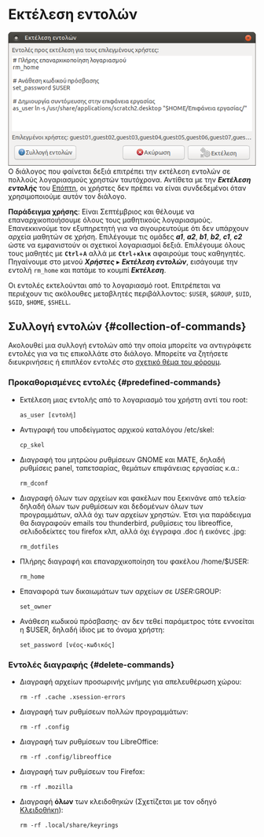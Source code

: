 # Εκτέλεση εντολών

[![](run-commands.png)](run-commands.png) Ο διάλογος  που φαίνεται δεξιά
επιτρέπει την εκτέλεση εντολών σε πολλούς λογαριασμούς χρηστών ταυτόχρονα.
Αντίθετα με την ***Εκτέλεση εντολής*** του [Επόπτη](../epoptes/index.md), οι
χρήστες δεν πρέπει να είναι συνδεδεμένοι όταν χρησιμοποιούμε αυτόν τον διάλογο.

**Παράδειγμα χρήσης**: Είναι Σεπτέμβριος και θέλουμε να επαναρχικοποιήσουμε
όλους τους μαθητικούς λογαριασμούς. Επανεκκινούμε τον εξυπηρετητή για να
σιγουρευτούμε ότι δεν υπάρχουν αρχεία μαθητών σε χρήση. Επιλέγουμε τις ομάδες
***a1***, ***a2***, ***b1***, ***b2***, ***c1***, ***c2*** ώστε να εμφανιστούν
οι σχετικοί λογαριασμοί δεξιά. Επιλέγουμε όλους τους μαθητές με
**`Ctrl`**+**`A`** αλλά με **`Ctrl`**+**`κλικ`** αφαιρούμε τους καθηγητές.
Πηγαίνουμε στο μενού ***Χρήστες*** ▸ ***Εκτέλεση εντολών***, εισάγουμε την
εντολή `rm_home` και πατάμε το κουμπί ***Εκτέλεση***.

Οι εντολές εκτελούνται από το λογαριασμό root. Επιτρέπεται να περιέχουν τις
ακόλουθες μεταβλητές περιβάλλοντος: `$USER`, `$GROUP`, `$UID`, `$GID`, `$HOME`,
`$SHELL`.

## Συλλογή εντολών {#collection-of-commands}

Ακολουθεί μια συλλογή εντολών από την οποία μπορείτε να αντιγράφετε
εντολές για να τις επικολλάτε στο διάλογο. Μπορείτε να ζητήσετε
διευκρινήσεις ή επιπλέον εντολές στο [σχετικό θέμα του
φόρουμ](https://alkisg.mysch.gr/steki/index.php?topic=8413.0).

### Προκαθορισμένες εντολές {#predefined-commands}

  - Εκτέλεση μιας εντολής από το λογαριασμό του χρήστη αντί του root:

        as_user [εντολή]

  - Αντιγραφή του υποδείγματος αρχικού καταλόγου /etc/skel:

        cp_skel

  - Διαγραφή του μητρώου ρυθμίσεων GNOME και MATE, δηλαδή ρυθμίσεις panel,
    ταπετσαρίας, θεμάτων επιφάνειας εργασίας κ.α.:

        rm_dconf

  - Διαγραφή όλων των αρχείων και φακέλων που ξεκινάνε από τελεία· δηλαδή όλων
    των ρυθμίσεων και δεδομένων όλων των προγραμμάτων, αλλά όχι των αρχείων
    χρηστών. Έτσι για παράδειγμα θα διαγραφούν emails του thunderbird,
    ρυθμίσεις του libreoffice, σελιδοδείκτες του firefox κλπ, αλλά όχι έγγραφα
    .doc ή εικόνες .jpg:

        rm_dotfiles

  - Πλήρης διαγραφή και επαναρχικοποίηση του φακέλου /home/$USER:

        rm_home

  - Επαναφορά των δικαιωμάτων των αρχείων σε $USER:$GROUP:

        set_owner

  - Ανάθεση κωδικού πρόσβασης· αν δεν τεθεί παράμετρος τότε εννοείται η $USER,
    δηλαδή ίδιος με το όνομα χρήστη:

        set_password [νέος-κωδικός]

### Εντολές διαγραφής {#delete-commands}

  - Διαγραφή αρχείων προσωρινής μνήμης για απελευθέρωση χώρου:

        rm -rf .cache .xsession-errors

  - Διαγραφή των ρυθμίσεων πολλών προγραμμάτων:

        rm -rf .config

  - Διαγραφή των ρυθμίσεων του LibreOffice:

        rm -rf .config/libreoffice

  - Διαγραφή των ρυθμίσεων του Firefox:

        rm -rf .mozilla

  - Διαγραφή **όλων** των κλειδοθηκών (Σχετίζεται με τον οδηγό
    [Κλειδοθήκη](../guides/keyring/index.md)):

        rm -rf .local/share/keyrings
